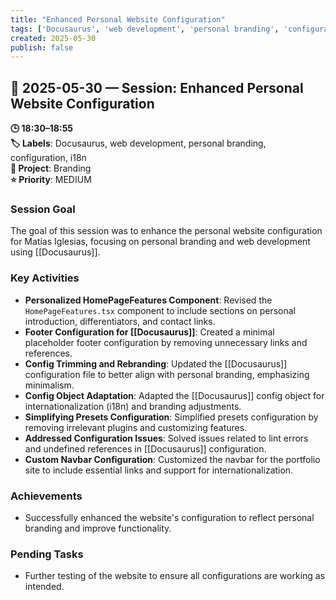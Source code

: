 ```yaml
---
title: "Enhanced Personal Website Configuration"
tags: ['Docusaurus', 'web development', 'personal branding', 'configuration', 'i18n']
created: 2025-05-30
publish: false
---
```


## 📅 2025-05-30 — Session: Enhanced Personal Website Configuration

**🕒 18:30–18:55**  
**🏷️ Labels**: Docusaurus, web development, personal branding, configuration, i18n  
**📂 Project**: Branding  
**⭐ Priority**: MEDIUM  


### Session Goal
The goal of this session was to enhance the personal website configuration for Matías Iglesias, focusing on personal branding and web development using [[Docusaurus]].

### Key Activities
- **Personalized HomePageFeatures Component**: Revised the `HomePageFeatures.tsx` component to include sections on personal introduction, differentiators, and contact links.
- **Footer Configuration for [[Docusaurus]]**: Created a minimal placeholder footer configuration by removing unnecessary links and references.
- **Config Trimming and Rebranding**: Updated the [[Docusaurus]] configuration file to better align with personal branding, emphasizing minimalism.
- **Config Object Adaptation**: Adapted the [[Docusaurus]] config object for internationalization (i18n) and branding adjustments.
- **Simplifying Presets Configuration**: Simplified presets configuration by removing irrelevant plugins and customizing features.
- **Addressed Configuration Issues**: Solved issues related to lint errors and undefined references in [[Docusaurus]] configuration.
- **Custom Navbar Configuration**: Customized the navbar for the portfolio site to include essential links and support for internationalization.

### Achievements
- Successfully enhanced the website's configuration to reflect personal branding and improve functionality.

### Pending Tasks
- Further testing of the website to ensure all configurations are working as intended.
